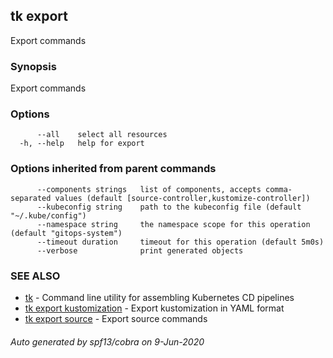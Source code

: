 ## tk export

Export commands

### Synopsis

Export commands

### Options

```
      --all    select all resources
  -h, --help   help for export
```

### Options inherited from parent commands

```
      --components strings   list of components, accepts comma-separated values (default [source-controller,kustomize-controller])
      --kubeconfig string    path to the kubeconfig file (default "~/.kube/config")
      --namespace string     the namespace scope for this operation (default "gitops-system")
      --timeout duration     timeout for this operation (default 5m0s)
      --verbose              print generated objects
```

### SEE ALSO

* [tk](tk.md)	 - Command line utility for assembling Kubernetes CD pipelines
* [tk export kustomization](tk_export_kustomization.md)	 - Export kustomization in YAML format
* [tk export source](tk_export_source.md)	 - Export source commands

###### Auto generated by spf13/cobra on 9-Jun-2020
